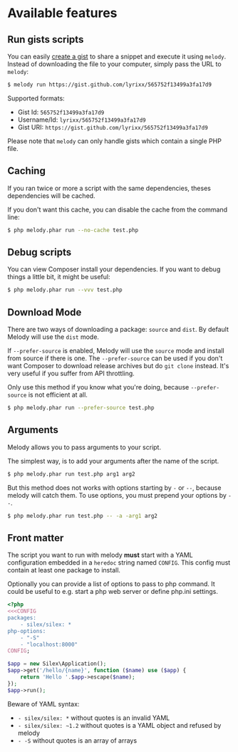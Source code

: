 Available features
==================

Run gists scripts
-----------------

You can easily [create a gist](https://gist.github.com) to share a snippet and
execute it using `melody`. Instead of downloading the file to your computer,
simply pass the URL to `melody`:

```bash
$ melody run https://gist.github.com/lyrixx/565752f13499a3fa17d9
```

Supported formats:

* Gist Id: `565752f13499a3fa17d9`
* Username/Id: `lyrixx/565752f13499a3fa17d9`
* Gist URI: `https://gist.github.com/lyrixx/565752f13499a3fa17d9`

Please note that `melody` can only handle gists which contain a single PHP 
file.

Caching
-------

If you ran twice or more a script with the same dependencies, theses
dependencies will be cached.

If you don't want this cache, you can disable the cache from the command line:

```bash
$ php melody.phar run --no-cache test.php
```

Debug scripts
-------------

You can view Composer install your dependencies. If you want to debug things a
little bit, it might be useful:

```bash
$ php melody.phar run --vvv test.php
```

Download Mode
-------------

There are two ways of downloading a package: `source` and `dist`. By default
Melody will use the `dist` mode.

If `--prefer-source` is enabled, Melody will use the `source` mode and install
from source if there is one. The `--prefer-source` can be used if you don't 
want Composer to download release archives but do `git clone` instead. It's 
very useful if you suffer from API throttling.

Only use this method if you know what you're doing, because `--prefer-source` 
is not efficient at all.

```bash
$ php melody.phar run --prefer-source test.php
```

Arguments
---------

Melody allows you to pass arguments to your script.

The simplest way, is to add your arguments after the name of the script.

```bash
$ php melody.phar run test.php arg1 arg2
```

But this method does not works with options starting by `-` or `--`, because
melody will catch them. To use options, you must prepend your options by
` -- `.

```bash
$ php melody.phar run test.php -- -a -arg1 arg2
```

Front matter
------------

The script you want to run with melody **must** start with a YAML configuration
embedded in a `heredoc` string named `CONFIG`. This config must contain at 
least one package to install.

Optionally you can provide a list of options to pass to php command. It could 
be useful to e.g. start a php web server or define php.ini settings.

```php
<?php
<<<CONFIG
packages:
    - silex/silex: *
php-options:
    - "-S"
    - "localhost:8000"
CONFIG;

$app = new Silex\Application();
$app->get('/hello/{name}', function ($name) use ($app) {
    return 'Hello '.$app->escape($name);
});
$app->run();
````

Beware of YAML syntax:

* `- silex/silex: *` without quotes is an invalid YAML
* `- silex/silex: ~1.2` without quotes is a YAML object and refused by melody
* `- -S` without quotes is an array of arrays
